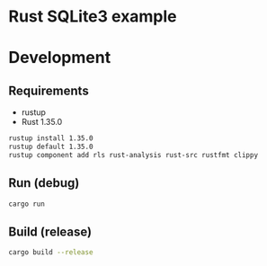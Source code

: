 # Rust SQLite3 example

# Development

## Requirements

* rustup
* Rust 1.35.0

```bash
rustup install 1.35.0
rustup default 1.35.0
rustup component add rls rust-analysis rust-src rustfmt clippy
```

## Run (debug)

```bash
cargo run
```

## Build (release)

```bash
cargo build --release
```